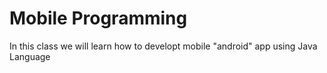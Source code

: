 # Mobile Programming

In this class we will learn how to developt mobile "android" app using Java Language
